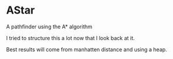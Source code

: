# AStar
A pathfinder using the A* algorithm

I tried to structure this a lot now that I look back at it.

Best results will come from manhatten distance and using a heap.
